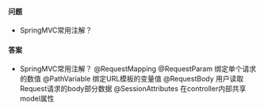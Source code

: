 #### 问题
+ SpringMVC常用注解？




#### 答案

+ SpringMVC常用注解？
@RequestMapping
@RequestParam 绑定单个请求的数值
@PathVariable 绑定URL模板的变量值
@RequestBody 用户读取Request请求的body部分数据
@SessionAttributes 在controller内部共享model属性
